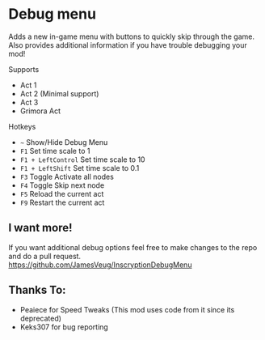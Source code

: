 # Debug menu

Adds a new in-game menu with buttons to quickly skip through the game.
Also provides additional information if you have trouble debugging your mod!

Supports
- Act 1
- Act 2 (Minimal support)
- Act 3
- Grimora Act


Hotkeys
- `~` Show/Hide Debug Menu
- `F1` Set time scale to 1
- `F1 + LeftControl` Set time scale to 10
- `F1 + LeftShift` Set time scale to 0.1
- `F3` Toggle Activate all nodes
- `F4` Toggle Skip next node
- `F5` Reload the current act
- `F9` Restart the current act

## I want more!

If you want additional debug options  feel free to make changes to the repo and do a pull request.
https://github.com/JamesVeug/InscryptionDebugMenu


## Thanks To:
- Peaiece for Speed Tweaks (This mod uses code from it since its deprecated)
- Keks307 for bug reporting